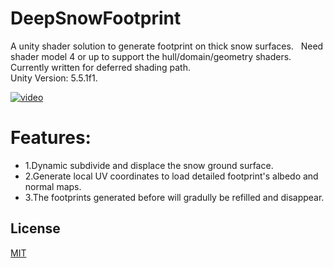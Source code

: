 # DeepSnowFootprint
A unity shader solution to generate footprint on thick snow surfaces.  
Need shader model 4 or up to support the hull/domain/geometry shaders.  
Currently written for deferred shading path.  
Unity Version: 5.5.1f1. 

[![video](https://cloud.githubusercontent.com/assets/5509512/23328177/3971bf3c-fad0-11e6-858f-7501aec8ff03.gif)](https://vimeo.com/205642562)
# Features:

 * 1.Dynamic subdivide and displace the snow ground surface.
 * 2.Generate local UV coordinates to load detailed footprint's albedo and normal maps.
 * 3.The footprints generated before will gradully be refilled and disappear.

## License

[MIT](LICENSE.md)


